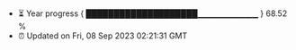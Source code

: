 - ⏳ Year progress { ████████████████████▁▁▁▁▁▁▁▁▁▁ } 68.52 %
- ⏰ Updated on Fri, 08 Sep 2023 02:21:31 GMT

